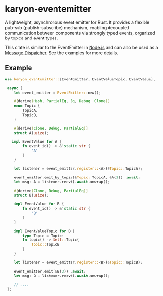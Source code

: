 # karyon-eventemitter

A lightweight, asynchronous event emitter for Rust. It provides a
flexible pub-sub (publish-subscribe) mechanism, enabling decoupled
communication between components via strongly typed events, organized by topics
and event types.

This crate is similar to the EventEmitter in
[Node.js](https://nodejs.org/en/learn/asynchronous-work/the-nodejs-event-emitter)
and can also be used as a [Message
Dispatcher](https://www.enterpriseintegrationpatterns.com/patterns/messaging/MessageDispatcher.html).
See the examples for more details.

## Example

 ```rust
 use karyon_eventemitter::{EventEmitter, EventValueTopic, EventValue};

  async {
     let event_emitter = EventEmitter::new();

     #[derive(Hash, PartialEq, Eq, Debug, Clone)]
     enum Topic {
         TopicA,
         TopicB,
     }

     #[derive(Clone, Debug, PartialEq)]
     struct A(usize);

    impl EventValue for A {
         fn event_id() -> &'static str {
             "A"
         }
     }

     let listener = event_emitter.register::<A>(&Topic::TopicA);

     event_emitter.emit_by_topic(&Topic::TopicA, &A(3)) .await;
     let msg: A = listener.recv().await.unwrap();

     #[derive(Clone, Debug, PartialEq)]
     struct B(usize);

     impl EventValue for B {
         fn event_id() -> &'static str {
             "B"
         }
     }

     impl EventValueTopic for B {
         type Topic = Topic;
         fn topic() -> Self::Topic{
             Topic::TopicB
         }
     }

     let listener = event_emitter.register::<B>(&Topic::TopicB);

     event_emitter.emit(&B(3)) .await;
     let msg: B = listener.recv().await.unwrap();

     // ....
  };

 ```


